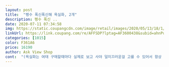 ```yaml
---
layout: post 
title:  "펭수 폭신폭신해 욕실화, 2개" 
description: 펭수 폭신 ..
date: 2020-07-11 07:34:58 
img: https://static.coupangcdn.com/image/retail/images/2020/05/13/18/1/01c36992-1b4d-4180-80b2-b80d699e4759.jpg 
linkUrl: https://link.coupang.com/re/AFFSDP?lptag=AF3600438&subid=ahnPublicAsk&pageKey=1575063049&itemId=2693239387&vendorItemId=70683671632&traceid=V0-113-746c32cd1c77e9b5 
categories: [1015] 
color: F361A6 
price: 16190 
author: Ask View Shop 
cont:  "(욕실화는 여태 구매할때마다 실제로 보고 사야 덜미끄러운걸 고를 수 있어서 항상 이마가서 샀었어요)<br/>❗신발 뒷쪽보면 265가 오셨네요❗<br/>구성이 2세트라 베란다와 욕실에 두었답니다!<br/>귀염뽀짝 만족해요<br/>그리고 바닥 뒷부분에 펭하<br/> -라고 써있는 발등고무 부분이<br/>그리고 바닥에 미끄럼 방지 엠보 처리가 되어 있어 안전하고,<br/>글쓴이 발사이즈는 225<br/> -230<br/>기존에 사용하던 슬리퍼보다 확실히 발이 편해요<br/>남자친구 발사이즈는 정사이즈 260 신습니다.<br/><br/>남자친구가신었을땐 적당히 딱 맞아떨어지네요<br/>도착했어요<br/>무게 또한 가벼워서 발이 굉장히 편한 느낌이었어요<br/>무엇보다 재질도 유연하고, 탄력성이 좋은 EVA 소재로 사용되어<br/>물빠짐 구멍이 있어서 물이 고이지 않고 쉽게 빠져요<br/>바닥에 미끄럼 방지 엠보 처리가 되어 있고, 무게도 가벼워서 발이 굉장히 편안해요<br/>발등에 그림부분은 불량없이 깔끔하게 모양그대로 왔어요<br/>배송은 빠른편이지만 박스포장이아닌 비닐포장으로오구요<br/>부드러운 쿠션감을 주네요<br/>부분이 조금 미끌미끌 거립니다!<br/>사이즈는270정도 되는 것 같아요<br/>솔직후기 적어보도록할게요!<br/>싄이나 싄이나<br/>신었을때 바닥부분말고 발바닥쪽 그 외<br/>실물 택에 오차범위 표기된 것처럼 구매시 확인할 수 있게 문구 안내가 필요할 것 같아요!!<br/>안내된 사이즈는 270이던데 욕실화 바닥면엔 265라고 표기되어있네요<br/>약간 냄새는 우리가 아는 그 마트에서 새거 욕실화 냄새 납니다.<br/><br/>오프라인 대형마트에서 펭수욕실용품 출시된거 봤었는데<br/>욕실만 들어가면 펭하!! 할것만 같은 ㅎㅎ<br/>욕실화를 자주 바꾸는 편인데 2켤레나와서 기분이 좋네요.<br/><br/>이 욕실화는 사이즈가 270 이라고 기재되어있는데<br/>이사 후에 욕실화를 한번도 안 바꿔서 새로 구매했어요<br/>재질도 유연하고 탄력성이 좋은 EVA소재로 사용되어 폭신폭신 쿠션감도 부드럽고 좋아요<br/>전 245사이즈고 신랑은 265사이즈라 큰 불편함 없이 같이 사용할수 있어서 문제될 건 없지만요.<br/>.<br/><br/>제가신었을땐 뒤가 많이 남구요<br/>조금 조립이 잘못되었는지 고무가 삐뚤빼뚤하지만<br/>착용감에는 문제가 전혀되지않네요!<br/>착용감은 좋은편이나 미끄러지진않을거같지만<br/>펭수 캐릭터만 보면 넘나 사랑스럽고 커엽다능 ㅎㅎ<br/>펭수 캐릭터와 펭하라고 쓰여진 디자인이 참 귀여워요<br/>펭수의 모습이 그려진 펭수 욕실화로 바꾸니까 화장실이 환해지고 밝아진 느낌이에요<br/>평소에 230신는 저는 살짝 큰데, 255에서 260정도신는 신랑한테는 딱 맞네요<br/>폭신폭신 펭수욕실화는 물빠짐 구멍이 있어서 고임없이 빠르게 건조되니 위생면에도 좋을것 같아요<br/>흠집같은 거 생기지 말라고 꼼꼼하게 포장되어서 빠른배송으로<br/>" 
---
```

